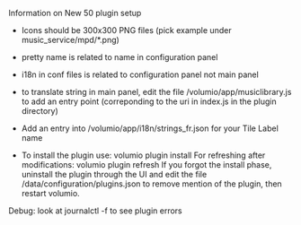 Information on New 50 plugin setup

- Icons should be 300x300 PNG files (pick example under music_service/mpd/*.png)
- pretty name is related to name in configuration panel
- i18n in conf files is related to configuration panel not main panel
- to translate string in main panel, edit the file /volumio/app/musiclibrary.js to add an entry point (correponding to the uri in index.js in the plugin directory)
- Add an entry into /volumio/app/i18n/strings_fr.json for your Tile Label name

- To install the plugin use: volumio plugin install
For refreshing after modifications: volumio plugin refresh 
If you forgot the install phase, uninstall the plugin through the UI and edit the file /data/configuration/plugins.json to remove mention of the plugin, then restart volumio.

Debug: look at journalctl -f to see plugin errors
